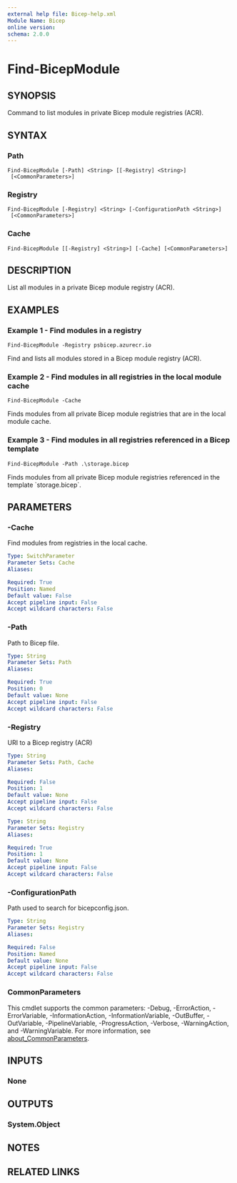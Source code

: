 ```yaml
---
external help file: Bicep-help.xml
Module Name: Bicep
online version:
schema: 2.0.0
---
```


# Find-BicepModule

## SYNOPSIS
Command to list modules in private Bicep module registries (ACR).

## SYNTAX

### Path
```
Find-BicepModule [-Path] <String> [[-Registry] <String>]
 [<CommonParameters>]
```

### Registry
```
Find-BicepModule [-Registry] <String> [-ConfigurationPath <String>]
 [<CommonParameters>]
```

### Cache
```
Find-BicepModule [[-Registry] <String>] [-Cache] [<CommonParameters>]
```

## DESCRIPTION
List all modules in a private Bicep module registry (ACR).

## EXAMPLES

### Example 1 - Find modules in a registry
```
Find-BicepModule -Registry psbicep.azurecr.io
```

Find and lists all modules stored in a Bicep module registry (ACR).

### Example 2 - Find modules in all registries in the local module cache
```
Find-BicepModule -Cache
```

Finds modules from all private Bicep module registries that are in the local module cache.

### Example 3 - Find modules in all registries referenced in a Bicep template
```
Find-BicepModule -Path .\storage.bicep
```

Finds modules from all private Bicep module registries referenced in the template \`storage.bicep\`.

## PARAMETERS

### -Cache
Find modules from registries in the local cache.

```yaml
Type: SwitchParameter
Parameter Sets: Cache
Aliases:

Required: True
Position: Named
Default value: False
Accept pipeline input: False
Accept wildcard characters: False
```

### -Path
Path to Bicep file.

```yaml
Type: String
Parameter Sets: Path
Aliases:

Required: True
Position: 0
Default value: None
Accept pipeline input: False
Accept wildcard characters: False
```

### -Registry
URI to a Bicep registry (ACR)

```yaml
Type: String
Parameter Sets: Path, Cache
Aliases:

Required: False
Position: 1
Default value: None
Accept pipeline input: False
Accept wildcard characters: False
```

```yaml
Type: String
Parameter Sets: Registry
Aliases:

Required: True
Position: 1
Default value: None
Accept pipeline input: False
Accept wildcard characters: False
```

### -ConfigurationPath
Path used to search for bicepconfig.json.

```yaml
Type: String
Parameter Sets: Registry
Aliases:

Required: False
Position: Named
Default value: None
Accept pipeline input: False
Accept wildcard characters: False
```

### CommonParameters
This cmdlet supports the common parameters: -Debug, -ErrorAction, -ErrorVariable, -InformationAction, -InformationVariable, -OutBuffer, -OutVariable, -PipelineVariable, -ProgressAction, -Verbose, -WarningAction, and -WarningVariable. For more information, see [about_CommonParameters](http://go.microsoft.com/fwlink/?LinkID=113216).

## INPUTS

### None
## OUTPUTS

### System.Object
## NOTES

## RELATED LINKS
